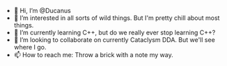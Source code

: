 - 👋 Hi, I’m @Ducanus
- 👀 I’m interested in all sorts of wild things. But I'm pretty chill about most things.
- 🌱 I’m currently learning C++, but do we really ever stop learning C++?
- 💞️ I’m looking to collaborate on currently Cataclysm DDA. But we'll see where I go.
- 📫 How to reach me: Throw a brick with a note my way.

<!---
Ducanus/Ducanus is a ✨ special ✨ repository because its `README.md` (this file) appears on your GitHub profile.
You can click the Preview link to take a look at your changes.
--->
